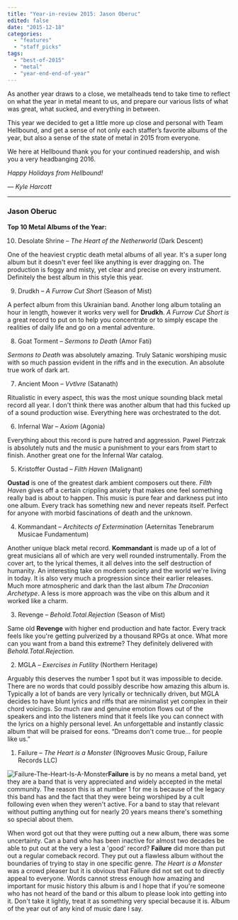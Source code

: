 ```yaml
---
title: "Year-in-review 2015: Jason Oberuc"
edited: false
date: "2015-12-18"
categories:
  - "features"
  - "staff_picks"
tags:
  - "best-of-2015"
  - "metal"
  - "year-end-end-of-year"
---
```


As another year draws to a close, we metalheads tend to take time to reflect on what the year in metal meant to us, and prepare our various lists of what was great, what sucked, and everything in between.

This year we decided to get a little more up close and personal with Team Hellbound, and get a sense of not only each staffer’s favorite albums of the year, but also a sense of the state of metal in 2015 from everyone.

We here at Hellbound thank you for your continued readership, and wish you a very headbanging 2016.

_Happy Holidays from Hellbound!_

_— Kyle Harcott_

* * *

### Jason Oberuc

**Top 10 Metal Albums of the Year:**

10. Desolate Shrine – _The Heart of the Netherworld_ (Dark Descent)

One of the heaviest cryptic death metal albums of all year. It's a super long album but it doesn't ever feel like anything is ever dragging on. The production is foggy and misty, yet clear and precise on every instrument. Definitely the best album in this style this year.

9. Drudkh – _A Furrow Cut Short_ (Season of Mist)

A perfect album from this Ukrainian band. Another long album totaling an hour in length, however it works very well for **Drudkh**. _A Furrow Cut Short is_ a great record to put on to help you concentrate or to simply escape the realities of daily life and go on a mental adventure.

8. Goat Torment – _Sermons to Death_ (Amor Fati)

_Sermons to Death_ was absolutely amazing. Truly Satanic worshiping music with so much passion evident in the riffs and in the execution. An absolute true work of dark art.

7. Ancient Moon – _Vvtlvre_ (Satanath)

Ritualistic in every aspect, this was the most unique sounding black metal record all year. I don't think there was another album that had this fucked up of a sound production wise. Everything here was orchestrated to the dot.

6. Infernal War – _Axiom_ (Agonia)

Everything about this record is pure hatred and aggression. Pawel Pietrzak is absolutely nuts and the music a punishment to your ears from start to finish. Another great one for the Infernal War catalog.

5. Kristoffer Oustad – _Filth Haven_ (Malignant)

**Oustad** is one of the greatest dark ambient composers out there. _Filth Haven_ gives off a certain crippling anxiety that makes one feel something really bad is about to happen. This music is pure fear and darkness put into one album. Every track has something new and never repeats itself. Perfect for anyone with morbid fascinations of death and the unknown.

4. Kommandant – _Architects of Extermination_ (Aeternitas Tenebrarum Musicae Fundamentum)

Another unique black metal record. **Kommandant** is made up of a lot of great musicians all of which are very well rounded instrumentally. From the cover art, to the lyrical themes, it all delves into the self destruction of humanity. An interesting take on modern society and the world we're living in today. It is also very much a progression since their earlier releases. Much more atmospheric and dark than the last album _The Draconian Archetype_. A less is more approach was the vibe on this album and it worked like a charm.

3. Revenge – _Behold.Total.Rejection_ (Season of Mist)

Same old **Revenge** with higher end production and hate factor. Every track feels like you're getting pulverized by a thousand RPGs at once. What more can you want from a band this extreme? They definitely delivered with _Behold.Total.Rejection._

2. MGLA – _Exercises in Futility_ (Northern Heritage)

Arguably this deserves the number 1 spot but it was impossible to decide. There are no words that could possibly describe how amazing this album is. Typically a lot of bands are very lyrically or technically driven, but MGLA decides to have blunt lyrics and riffs that are minimalist yet complex in their chord voicings. So much raw and genuine emotion flows out of the speakers and into the listeners mind that it feels like you can connect with the lyrics on a highly personal level. An unforgettable and instantly classic album that will be praised for eons. “Dreams don't come true... for people like us.”

1. Failure – _The Heart is a Monster_ (INgrooves Music Group, Failure Records LLC)

![Failure-The-Heart-Is-A-Monster](https://hellbound.ca/wp-content/uploads/2015/12/Failure-The-Heart-Is-A-Monster-300x300.jpg)**Failure** is by no means a metal band, yet they are a band that is very appreciated and widely accepted in the metal community. The reason this is at number 1 for me is because of the legacy this band has and the fact that they were being worshiped by a cult following even when they weren't active. For a band to stay that relevant without putting anything out for nearly 20 years means there's something so special about them.

When word got out that they were putting out a new album, there was some uncertainty. Can a band who has been inactive for almost two decades be able to put out at the very a lest a 'good' record? **Failure** did more than put out a regular comeback record. They put out a flawless album without the boundaries of trying to stay in one specific genre. _The Heart is a Monster_ was a crowd pleaser but it is obvious that Failure did not set out to directly appeal to everyone. Words cannot stress enough how amazing and important for music history this album is and I hope that if you're someone who has not heard of the band or this album to please look into getting into it. Don't take it lightly, treat it as something very special because it is. Album of the year out of any kind of music dare I say.

